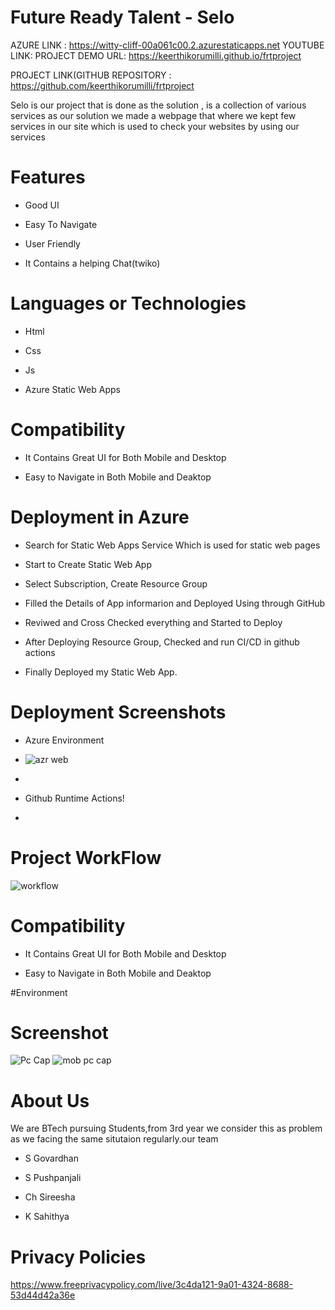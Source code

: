 # Future Ready Talent - Selo



AZURE LINK : https://witty-cliff-00a061c00.2.azurestaticapps.net
YOUTUBE LINK:
PROJECT DEMO URL: https://keerthikorumilli.github.io/frtproject


PROJECT LINK(GITHUB REPOSITORY : https://github.com/keerthikorumilli/frtproject


Selo is our project that is done as the solution , is a collection of various services 
as our solution we made a webpage that where we kept few services in our site which is used to  check your websites by using our services


# Features
-  Good UI

-  Easy To Navigate

-  User Friendly

-  It Contains a helping Chat(twiko)



# Languages or Technologies

-  Html

-  Css

-  Js

-  Azure Static Web Apps

# Compatibility
 -  It Contains Great UI for Both Mobile and Desktop
 
 -  Easy to Navigate in Both Mobile and Deaktop

# Deployment in Azure

-  Search for Static Web Apps Service Which is used for static web pages

-  Start to Create Static Web App

-  Select Subscription, Create Resource Group 

-  Filled the Details of App informarion and Deployed Using through GitHub

-  Reviwed and Cross Checked everything and Started to Deploy 

-  After Deploying Resource Group, Checked and run CI/CD in github actions 

-  Finally Deployed my Static Web App.

# Deployment  Screenshots

- Azure Environment
- ![azr web](https://user-images.githubusercontent.com/112303626/198655254-2d7172f2-e9ec-41c5-82a9-5a6e5f0794df.jpg)
-


- Github Runtime Actions!
- 

# Project WorkFlow

![workflow](https://user-images.githubusercontent.com/85716910/198467281-4b2e349b-3426-4c79-966a-05557f91100a.PNG)

 

# Compatibility
 -  It Contains Great UI for Both Mobile and Desktop
 
 -  Easy to Navigate in Both Mobile and Deaktop
 
#Environment



# Screenshot
![Pc Cap](https://user-images.githubusercontent.com/112303626/198301201-75a19ef8-3ec0-4c4e-8a36-7ed6df816471.jpg)
![mob pc cap](https://user-images.githubusercontent.com/112303626/198590503-e94444bb-c7f4-4d65-b5c1-87deb4fcc282.jpg)



# About Us
We are BTech pursuing Students,from 3rd year we consider this as problem as we facing the same situtaion regularly.our team
-  S Govardhan

-  S Pushpanjali

-  Ch Sireesha

-  K Sahithya


# Privacy Policies 

https://www.freeprivacypolicy.com/live/3c4da121-9a01-4324-8688-53d44d42a36e
